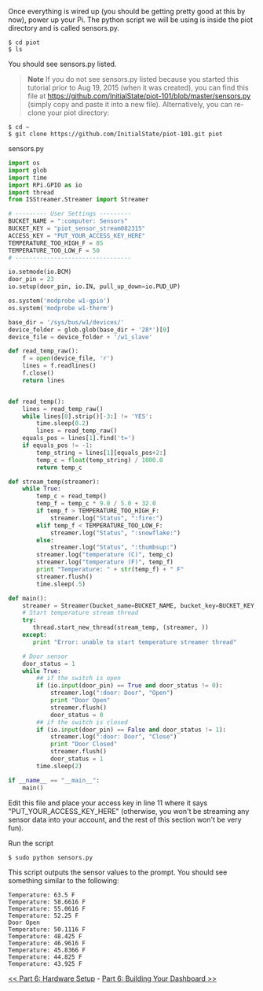 Once everything is wired up (you should be getting pretty good at this by now), power up your Pi. The python script we will be using is inside the piot directory and is called sensors.py.

```
$ cd piot
$ ls
```

You should see sensors.py listed. 

> **Note** If you do not see sensors.py listed because you started this tutorial prior to Aug 19, 2015 (when it was created), you can find this file at https://github.com/InitialState/piot-101/blob/master/sensors.py (simply copy and paste it into a new file). Alternatively, you can re-clone your piot directory:
```
$ cd ~
$ git clone https://github.com/InitialState/piot-101.git piot
```

sensors.py
```python
import os
import glob
import time
import RPi.GPIO as io
import thread
from ISStreamer.Streamer import Streamer

# --------- User Settings ---------
BUCKET_NAME = ":computer: Sensors"
BUCKET_KEY = "piot_sensor_stream082315"
ACCESS_KEY = "PUT_YOUR_ACCESS_KEY_HERE"
TEMPERATURE_TOO_HIGH_F = 85
TEMPERATURE_TOO_LOW_F = 50
# ---------------------------------

io.setmode(io.BCM)
door_pin = 23
io.setup(door_pin, io.IN, pull_up_down=io.PUD_UP)

os.system('modprobe w1-gpio')
os.system('modprobe w1-therm')

base_dir = '/sys/bus/w1/devices/'
device_folder = glob.glob(base_dir + '28*')[0]
device_file = device_folder + '/w1_slave'

def read_temp_raw():
    f = open(device_file, 'r')
    lines = f.readlines()
    f.close()
    return lines


def read_temp():
    lines = read_temp_raw()
    while lines[0].strip()[-3:] != 'YES':
        time.sleep(0.2)
        lines = read_temp_raw()
    equals_pos = lines[1].find('t=')
    if equals_pos != -1:
        temp_string = lines[1][equals_pos+2:]
        temp_c = float(temp_string) / 1000.0
        return temp_c

def stream_temp(streamer):
    while True:
        temp_c = read_temp()
        temp_f = temp_c * 9.0 / 5.0 + 32.0
        if temp_f > TEMPERATURE_TOO_HIGH_F:
            streamer.log("Status", ":fire:")
        elif temp_f < TEMPERATURE_TOO_LOW_F:
            streamer.log("Status", ":snowflake:")
        else:
            streamer.log("Status", ":thumbsup:")
        streamer.log("temperature (C)", temp_c)
        streamer.log("temperature (F)", temp_f)
        print "Temperature: " + str(temp_f) + " F"
        streamer.flush()
        time.sleep(.5)

def main():
    streamer = Streamer(bucket_name=BUCKET_NAME, bucket_key=BUCKET_KEY, access_key=ACCESS_KEY)
    # Start temperature stream thread
    try:
       thread.start_new_thread(stream_temp, (streamer, ))
    except:
       print "Error: unable to start temperature streamer thread"

    # Door sensor
    door_status = 1
    while True:
        ## if the switch is open
        if (io.input(door_pin) == True and door_status != 0):
            streamer.log(":door: Door", "Open") 
            print "Door Open"
            streamer.flush() 
            door_status = 0 
        ## if the switch is closed 
        if (io.input(door_pin) == False and door_status != 1):
            streamer.log(":door: Door", "Close") 
            print "Door Closed"
            streamer.flush() 
            door_status = 1 
        time.sleep(2)

if __name__ == "__main__":
    main()            
```

Edit this file and place your access key in line 11 where it says "PUT_YOUR_ACCESS_KEY_HERE" (otherwise, you won't be streaming any sensor data into your account, and the rest of this section won't be very fun).

Run the script

```
$ sudo python sensors.py
```

This script outputs the sensor values to the prompt. You should see something similar to the following:

```
Temperature: 63.5 F
Temperature: 58.6616 F
Temperature: 55.0616 F
Temperature: 52.25 F
Door Open
Temperature: 50.1116 F
Temperature: 48.425 F
Temperature: 46.9616 F
Temperature: 45.8366 F
Temperature: 44.825 F
Temperature: 43.925 F
```

[<< Part 6: Hardware Setup](Part-6.-Hardware-Setup) - [Part 6: Building Your Dashboard >>](Part-6.-Building-Your-Dashboard)